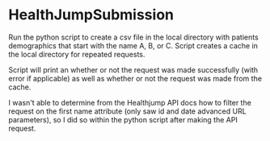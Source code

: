 # HealthJumpSubmission

Run the python script to create a csv file in the local directory with patients demographics that start with the name A, B, or C. Script creates a cache in the local directory for repeated requests. 

Script will print an whether or not the request was made successfully (with error if applicable) as well as whether or not the request was made from the cache.

I wasn't able to determine from the Healthjump API docs how to filter the request on the first name attribute (only saw id and date advanced URL parameters), so I did so within the python script after making the API request.

